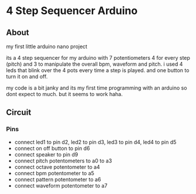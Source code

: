 # 4 Step Sequencer Arduino

## About

my first little arduino nano project

its a 4 step sequencer for my arduino with 7 potentiometers 
4 for every step (pitch) and 3 to manipulate the overall bpm, waveform and pitch.
i used 4 leds that blink over the 4 pots every time a step is played.
and one button to turn it on and off.

my code is a bit janky and its my first time programming with an arduino so dont expect to much.
but it seems to work haha.

## Circuit

### Pins
 *  connect led1 to pin d2, led2 to pin d3, led3 to pin d4, led4 to pin d5
 *  connect on off button to pin d6
 *  connect speaker to pin d9
 *  connect pitch potentometers to a0 to a3
 *  connect octave potentometer to a4
 *  connect bpm potentometer to a5
 *  connect pattern potentometer to a6
 *  connect waveform potentometer to a7


